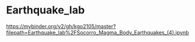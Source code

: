 # Earthquake_lab

https://mybinder.org/v2/gh/kgo2105/master?filepath=Earthquake_lab%2FSocorro_Magma_Body_Earthquakes_(4).ipynb
